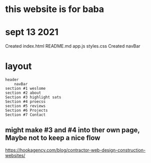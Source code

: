 # this website is for baba
# sept 13 2021
Created index.html README.md app.js styles.css
Created navBar


# layout
    header 
        navBar
    section #1 weslome
    section #2 about
    Section #3 highlight sats
    Section #4 proecss
    section #5 reviews
    Section #6 Projects
    Section #7 Contact

## might make #3 and #4 into ther own page, Maybe not to keep a nice flow


https://hookagency.com/blog/contractor-web-design-construction-websites/